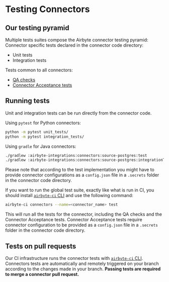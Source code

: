 # Testing Connectors

## Our testing pyramid
Multiple tests suites compose the Airbyte connector testing pyramid:
Connector specific tests declared in the connector code directory:
* Unit tests
* Integration tests

Tests common to all connectors:
* [QA checks](https://github.com/airbytehq/airbyte/blob/master/airbyte-ci/connectors/connector_ops/ci_connector_ops/qa_checks.py#L1)
* [Connector Acceptance tests](https://docs.airbyte.com/connector-development/testing-connectors/connector-acceptance-tests-reference/)

## Running tests
Unit and integration tests can be run directly from the connector code.

Using `pytest` for Python connectors:
```bash
python -m pytest unit_tests/
python -m pytest integration_tests/
```

Using `gradle` for Java connectors:

```bash
./gradlew :airbyte-integrations:connectors:source-postgres:test
./gradlew :airbyte-integrations:connectors:source-postgres:integrationTestJava
```

Please note that according to the test implementation you might have to provide connector configurations as a `config.json` file in a `.secrets` folder in the connector code directory.


If you want to run the global test suite, exactly like what is run in CI, you should install [`airbyte-ci` CLI](https://github.com/airbytehq/airbyte/blob/master/airbyte-ci/connectors/pipelines/README.md) and use the following command:

```bash
airbyte-ci connectors --name=<connector_name> test
```

This will run all the tests for the connector, including the QA checks and the Connector Acceptance tests.
Connector Acceptance tests require connector configuration to be provided as a `config.json` file in a `.secrets` folder in the connector code directory.


## Tests on pull requests
Our CI infrastructure runs the connector tests with [`airbyte-ci` CLI](https://github.com/airbytehq/airbyte/blob/master/airbyte-ci/connectors/pipelines/README.md). Connectors tests are automatically and remotely triggered on your branch according to the changes made in your branch.
**Passing tests are required to merge a connector pull request.**